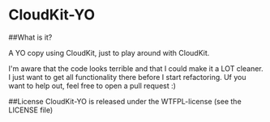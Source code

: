 CloudKit-YO
===========

##What is it?

A YO copy using CloudKit, just to play around with CloudKit.

I'm aware that the code looks terrible and that I could make it a LOT cleaner. I just want to get all functionality there before I start refactoring. Uf you want to help out, feel free to open a pull request :)

##License
CloudKit-YO is released under the WTFPL-license (see the LICENSE file)

